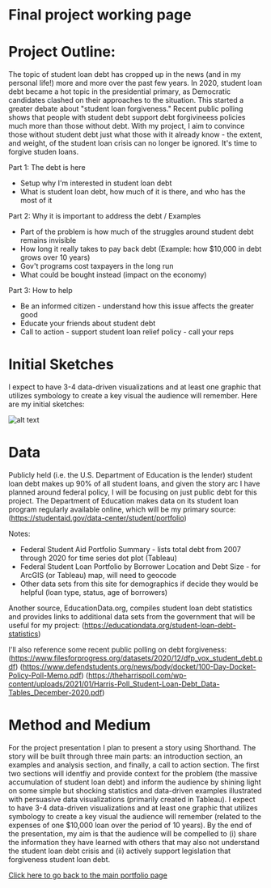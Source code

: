 # Final project working page


# Project Outline:
The topic of student loan debt has cropped up in the news (and in my personal life!) more and more over the past few years. In 2020, student loan debt became a hot topic in the presidential primary, as Democratic candidates clashed on their approaches to the situation. This started a greater debate about "student loan forgiveness." Recent public polling shows that people with student debt support debt forgivineess policies much more than those without debt. With my project, I aim to convince those without student debt just what those with it already know -  the extent, and weight, of the student loan crisis can no longer be ignored. It's time to forgive studen loans. 

Part 1: The debt is here
- Setup why I'm interested in student loan debt
- What is student loan debt, how much of it is there, and who has the most of it 

Part 2: Why it is important to address the debt / Examples
- Part of the problem is how much of the struggles around student debt remains invisible 
- How long it really takes to pay back debt (Example: how $10,000 in debt grows over 10 years)
- Gov't programs cost taxpayers in the long run
- What could be bought instead (impact on the economy)

Part 3: How to help
- Be an informed citizen - understand how this issue affects the greater good 
- Educate your friends about student debt
- Call to action - support student loan relief policy - call your reps

# Initial Sketches

I expect to have 3-4 data-driven visualizations and at least one graphic that utilizes symbology to create a key visual the audience will remember. Here are my initial sketches:

![alt text](/initialsketches.JPG)


# Data

Publicly held (i.e. the U.S. Department of Education is the lender) student loan debt makes up 90% of all student loans, and given the story arc I have planned around federal policy, I will be focusing on just public debt for this project. The Department of Education makes data on its student loan program regularly available online, which will be my primary source: (https://studentaid.gov/data-center/student/portfolio)

Notes:
- Federal Student Aid Portfolio Summary - lists total debt from 2007 through 2020 for time series dot plot (Tableau)   
- Federal Student Loan Portfolio by Borrower Location and Debt Size - for ArcGIS (or Tableau) map, will need to geocode
- Other data sets from this site for demographics if decide they would be helpful (loan type, status, age of borrowers) 

Another source, EducationData.org, compiles student loan debt statistics and provides links to additional data sets from the government that will be useful for my project:
(https://educationdata.org/student-loan-debt-statistics)

I'll also reference some recent public polling on debt forgiveness:
(https://www.filesforprogress.org/datasets/2020/12/dfp_vox_student_debt.pdf)
(https://www.defendstudents.org/news/body/docket/100-Day-Docket-Policy-Poll-Memo.pdf)
(https://theharrispoll.com/wp-content/uploads/2021/01/Harris-Poll_Student-Loan-Debt_Data-Tables_December-2020.pdf)


# Method and Medium

For the project presentation I plan to present a story using Shorthand. The story will be built through three main parts: an introduction section, an examples and analysis section, and finally, a call to action section. The first two sections will identfiy and provide context for the problem (the massive accumulation of student loan debt) and inform the audience by shining light on some simple but shocking statistics and data-driven examples illustrated with persuasive data visualizations (primarily created in Tableau). 
I expect to have 3-4 data-driven visualizations and at least one graphic that utilizes symbology to create a key visual the audience will remember (related to the expenses of one $10,000 loan over the period of 10 years). By the end of the presentation, my aim is that the audience will be compelled to (i) share the information they have learned with others that may also not understand the student loan debt crisis and (ii) actively support legislation that forgiveness student loan debt.




[Click here to go back to the main portfolio page](https://kemulka.github.io/portfolio/)

